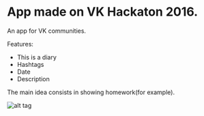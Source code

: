 # App made on VK Hackaton 2016.

An app for VK communities.

Features:
- This is a diary
- Hashtags
- Date
- Description


The main idea consists in showing homework(for example).


![alt tag](https://github.com/kekcik/VKHackathon2016/blob/master/img/firstLook.jpg)

